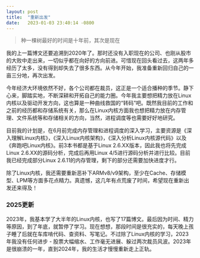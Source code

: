 ```yaml
---
layout: post
title:  "重新出发"
date:   2023-01-03 23:40:14 -0800
---
```


> 种一棵树最好的时间是十年前，其次是现在

我的上一篇博文还要追溯到2020年了。那时还没有入职现在的公司、也刚从股市的大败中走出来，一切似乎都在向好的方向前进。可惜现在回头看过去，这两年多经历了太多，没有得到却失去了很多东西。从今年开始，我准备重新回归自己的一亩三分地，再次出发。

今年经济大环境依然不好，各个公司都在裁员，这正是一个适合播种的季节。静下心来，脚踏实地，不断深耕和开拓自己的能力圈。今年我主要想把精力放在Linux内核以及驱动开发方向，这也算是一种曲线救国的“转码”吧。既然我目前的工作和之前的经历都和存储系统有关，那么在Linux内核方面我也想把精力放在内存管理、文件系统等和存储相关的方向，当然，进程调度等也需要好好地研究。

目前我的计划是，在6月前完成内存管理和进程调度的深入学习，主要资源是《深入理解Linux内核》，《深入Linux内核架构》，《深入分析Linux内核源代码》以及《奔跑吧Linux内核》。前3本书都是基于Linux 2.6.XX版本，因此我也将先完成Linux 2.6.XX的源码分析，完成后再用Linux 4/5进行源码分析并进行比较。目前我已经完成部分Linux 2.6.11的内存管理，剩下的部分还需要加快进度才行。

除了Linux内核，我还需要重新恶补下ARMv8/v9架构，至少在Cache、存储模型、LPM等方面多花点精力。真遗憾，这几年有点荒废了时间，希望现在重新出发还来得及！

### 2025更新

2023年，我基本学了大半年的Linux内核，也写了17篇博文。最后因为时间、精力等原因，到了年底，就暂停了学习。现在想想，那段时间是很充实的，每天晚上孩子睡了后就在车库啃代码、查资料、写笔记。不过除了Linux内核的学习，2023年我没有任何进步 - 股票大幅缩水、工作毫无进展、躲过两次裁员风波。2023年是很崩溃的一年，直到2024年，我的生活才慢慢重新走上正轨。